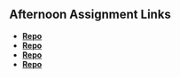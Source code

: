 ## Afternoon Assignment Links

* **[Repo](https://github.com/LauraAlspaugh/Burger-Shack)**
* **[Repo](https://github.com/LauraAlspaugh/Gregs-List-Node/tree/main/server)**
* **[Repo](https://github.com/LauraAlspaugh/<ASSIGNMENT_REPO>)**
* **[Repo](https://github.com/LauraAlspaugh/<ASSIGNMENT_REPO>)**
